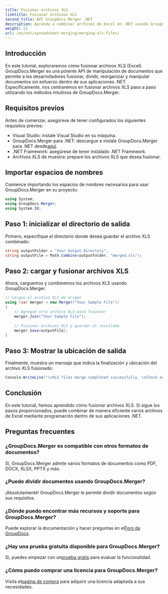 ```yaml
---
title: Fusionar archivos XLS
linktitle: Fusionar archivos XLS
second_title: API GroupDocs.Merger .NET
description: Aprenda a combinar archivos de Excel en .NET usando GroupDocs.Merger para una manipulación de documentos perfecta. Sigue nuestro tutorial paso a paso.
weight: 11
url: /es/net/spreadsheet-merging/merging-xls-files/
---
```

## Introducción
En este tutorial, exploraremos cómo fusionar archivos XLS (Excel). GroupDocs.Merger es una potente API de manipulación de documentos que permite a los desarrolladores fusionar, dividir, reorganizar y manipular documentos sin esfuerzo dentro de sus aplicaciones .NET. Específicamente, nos centraremos en fusionar archivos XLS paso a paso utilizando los métodos intuitivos de GroupDocs.Merger.
## Requisitos previos
Antes de comenzar, asegúrese de tener configurados los siguientes requisitos previos:
- Visual Studio: instale Visual Studio en su máquina.
-  GroupDocs.Merger para .NET: descargue e instale GroupDocs.Merger para .NET desde[aquí](https://releases.groupdocs.com/merger/net/).
- .NET Framework: asegúrese de tener instalado .NET Framework.
- Archivos XLS de muestra: prepare los archivos XLS que desea fusionar.

## Importar espacios de nombres
Comience importando los espacios de nombres necesarios para usar GroupDocs.Merger en su proyecto:
```csharp
using System; 
using GroupDocs.Merger;
using System.IO;
```
## Paso 1: inicializar el directorio de salida
Primero, especifique el directorio donde desea guardar el archivo XLS combinado:
```csharp
string outputFolder = "Your Output Directory";
string outputFile = Path.Combine(outputFolder, "merged.xls");
```
## Paso 2: cargar y fusionar archivos XLS
Ahora, carguemos y combinemos los archivos XLS usando GroupDocs.Merger:
```csharp
// Cargue el archivo XLS de origen
using (var merger = new Merger("Your Sample File"))
{
    // Agregue otro archivo XLS para fusionar
    merger.Join("Your Sample File");
    
    // Fusionar archivos XLS y guardar el resultado
    merger.Save(outputFile);
}
```
## Paso 3: Mostrar la ubicación de salida
Finalmente, muestra un mensaje que indica la finalización y ubicación del archivo XLS fusionado:
```csharp
Console.WriteLine("\nXLS files merge completed successfully. \nCheck output in {0}", outputFolder);
```

## Conclusión
En este tutorial, hemos aprendido cómo fusionar archivos XLS. Si sigue los pasos proporcionados, puede combinar de manera eficiente varios archivos de Excel mediante programación dentro de sus aplicaciones .NET.

## Preguntas frecuentes
### ¿GroupDocs.Merger es compatible con otros formatos de documentos?
Sí, GroupDocs.Merger admite varios formatos de documentos como PDF, DOCX, XLSX, PPTX y más.
### ¿Puedo dividir documentos usando GroupDocs.Merger?
¡Absolutamente! GroupDocs.Merger le permite dividir documentos según sus requisitos.
### ¿Dónde puedo encontrar más recursos y soporte para GroupDocs.Merger?
Puede explorar la documentación y hacer preguntas en el[Foro de GroupDocs](https://forum.groupdocs.com/c/merger/32).
### ¿Hay una prueba gratuita disponible para GroupDocs.Merger?
 Sí, puedes empezar con un[prueba gratis](https://releases.groupdocs.com/) para evaluar la funcionalidad.
### ¿Cómo puedo comprar una licencia para GroupDocs.Merger?
 Visita el[pagina de compra](https://purchase.groupdocs.com/buy) para adquirir una licencia adaptada a sus necesidades.